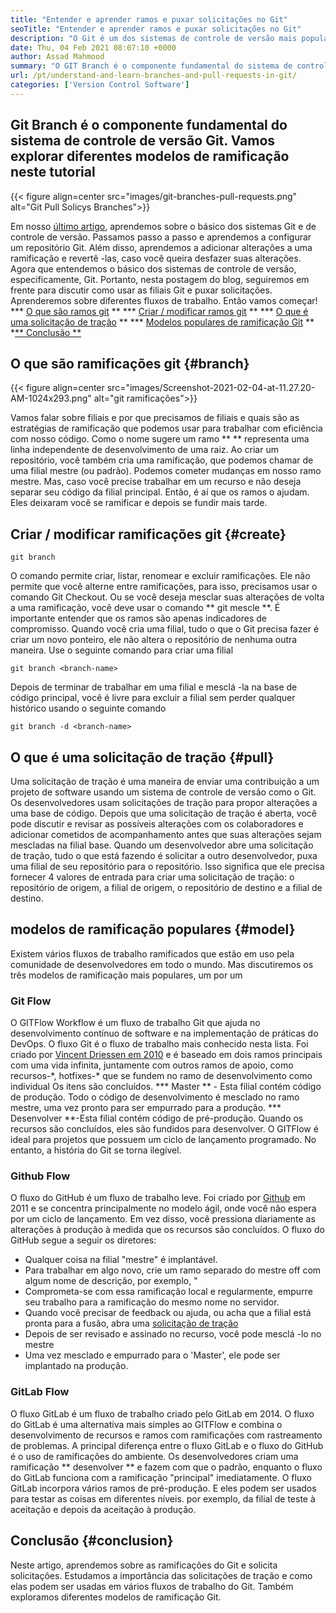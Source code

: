 ```yaml
---
title: "Entender e aprender ramos e puxar solicitações no Git" 
seoTitle: "Entender e aprender ramos e puxar solicitações no Git" 
description: "O Git é um dos sistemas de controle de versão mais populares. Neste Articl Ewe, entenderá como usar ramos git e puxar solicitações." 
date: Thu, 04 Feb 2021 08:07:10 +0000
author: Assad Mahmood
summary: "O GIT Branch é o componente fundamental do sistema de controle de versão Git. Vamos explorar diferentes modelos de ramificação neste tutorial" 
url: /pt/understand-and-learn-branches-and-pull-requests-in-git/
categories: ['Version Control Software']
---
```


## Git Branch é o componente fundamental do sistema de controle de versão Git. Vamos explorar diferentes modelos de ramificação neste tutorial

{{< figure align=center src="images/git-branches-pull-requests.png" alt="Git Pull Solicys Branches">}}

Em nosso [último artigo][1], aprendemos sobre o básico dos sistemas Git e de controle de versão. Passamos passo a passo e aprendemos a configurar um repositório Git. Além disso, aprendemos a adicionar alterações a uma ramificação e revertê -las, caso você queira desfazer suas alterações. Agora que entendemos o básico dos sistemas de controle de versão, especificamente, Git. Portanto, nesta postagem do blog, seguiremos em frente para discutir como usar as filiais Git e puxar solicitações. Aprenderemos sobre diferentes fluxos de trabalho. Então vamos começar!
  *** [O que são ramos git][2] **
  *** [Criar / modificar ramos git][3] **
  *** [O que é uma solicitação de tração][4] **
  *** [Modelos populares de ramificação Git][5] **
  *[** Conclusão **][6]

## O que são ramificações git {#branch}

{{< figure align=center src="images/Screenshot-2021-02-04-at-11.27.20-AM-1024x293.png" alt="git ramificações">}}

Vamos falar sobre filiais e por que precisamos de filiais e quais são as estratégias de ramificação que podemos usar para trabalhar com eficiência com nosso código. Como o nome sugere um ramo ** ** representa uma linha independente de desenvolvimento de uma raiz.
Ao criar um repositório, você também cria uma ramificação, que podemos chamar de uma filial mestre (ou padrão). Podemos cometer mudanças em nosso ramo mestre. Mas, caso você precise trabalhar em um recurso e não deseja separar seu código da filial principal. Então, é aí que os ramos o ajudam. Eles deixaram você se ramificar e depois se fundir mais tarde.

## Criar / modificar ramificações git {#create}
```
git branch
```
O comando permite criar, listar, renomear e excluir ramificações. Ele não permite que você alterne entre ramificações, para isso, precisamos usar o comando Git Checkout. Ou se você deseja mesclar suas alterações de volta a uma ramificação, você deve usar o comando ** git mescle **.
É importante entender que os ramos são apenas indicadores de compromisso. Quando você cria uma filial, tudo o que o Git precisa fazer é criar um novo ponteiro, ele não altera o repositório de nenhuma outra maneira.
Use o seguinte comando para criar uma filial
```
git branch <branch-name>
```
Depois de terminar de trabalhar em uma filial e mesclá -la na base de código principal, você é livre para excluir a filial sem perder qualquer histórico usando o seguinte comando
```
git branch -d <branch-name>
```

## O que é uma solicitação de tração {#pull}
Uma solicitação de tração é uma maneira de enviar uma contribuição a um projeto de software usando um sistema de controle de versão como o Git. Os desenvolvedores usam solicitações de tração para propor alterações a uma base de código. Depois que uma solicitação de tração é aberta, você pode discutir e revisar as possíveis alterações com os colaboradores e adicionar cometidos de acompanhamento antes que suas alterações sejam mescladas na filial base.
Quando um desenvolvedor abre uma solicitação de tração, tudo o que está fazendo é solicitar a outro desenvolvedor, puxa uma filial de seu repositório para o repositório. Isso significa que ele precisa fornecer 4 valores de entrada para criar uma solicitação de tração: o repositório de origem, a filial de origem, o repositório de destino e a filial de destino.

## modelos de ramificação populares {#model}
Existem vários fluxos de trabalho ramificados que estão em uso pela comunidade de desenvolvedores em todo o mundo. Mas discutiremos os três modelos de ramificação mais populares, um por um

### Git Flow
O GITFlow Workflow é um fluxo de trabalho Git que ajuda no desenvolvimento contínuo de software e na implementação de práticas do DevOps. O fluxo Git é o fluxo de trabalho mais conhecido nesta lista. Foi criado por [Vincent Driessen em 2010][7] e é baseado em dois ramos principais com uma vida infinita, juntamente com outros ramos de apoio, como recursos-\*, hotfixes-\* que se fundem no ramo de desenvolvimento como individual Os itens são concluídos.
  *** Master ** - Esta filial contém código de produção. Todo o código de desenvolvimento é mesclado no ramo mestre, uma vez pronto para ser empurrado para a produção.
  *** Desenvolver **-Esta filial contém código de pré-produção. Quando os recursos são concluídos, eles são fundidos para desenvolver.
O GITFlow é ideal para projetos que possuem um ciclo de lançamento programado. No entanto, a história do Git se torna ilegível.

### Github Flow
O fluxo do GitHub é um fluxo de trabalho leve. Foi criado por [Github][8] em 2011 e se concentra principalmente no modelo ágil, onde você não espera por um ciclo de lançamento. Em vez disso, você pressiona diariamente as alterações à produção à medida que os recursos são concluídos.
O fluxo do GitHub segue a seguir os diretores:
  * Qualquer coisa na filial "mestre" é implantável.
  * Para trabalhar em algo novo, crie um ramo separado do mestre off com algum nome de descrição, por exemplo, "
  * Comprometa-se com essa ramificação local e regularmente, empurre seu trabalho para a ramificação do mesmo nome no servidor.
  * Quando você precisar de feedback ou ajuda, ou acha que a filial está pronta para a fusão, abra uma [solicitação de tração][4]
  * Depois de ser revisado e assinado no recurso, você pode mesclá -lo no mestre
  * Uma vez mesclado e empurrado para o 'Master', ele pode ser implantado na produção.

### GitLab Flow
O fluxo GitLab é um fluxo de trabalho criado pelo GitLab em 2014. O fluxo do GitLab é uma alternativa mais simples ao GITFlow e combina o desenvolvimento de recursos e ramos com ramificações com rastreamento de problemas. A principal diferença entre o fluxo GitLab e o fluxo do GitHub é o uso de ramificações do ambiente.
Os desenvolvedores criam uma ramificação ** desenvolver ** e fazem com que o padrão, enquanto o fluxo do GitLab funciona com a ramificação "principal" imediatamente. O fluxo GitLab incorpora vários ramos de pré-produção. E eles podem ser usados ​​para testar as coisas em diferentes níveis. por exemplo, da filial de teste à aceitação e depois da aceitação à produção.

## Conclusão {#conclusion}
Neste artigo, aprendemos sobre as ramificações do Git e solicita solicitações. Estudamos a importância das solicitações de tração e como elas podem ser usadas em vários fluxos de trabalho do Git. Também exploramos diferentes modelos de ramificação Git.

  
[1]: https://blog.containerize.com/2021/01/08/guide-to-version-control-and-source-code-management-using-git/
[2]: #branch
[3]: #create
[4]: #pull
[5]: #model
[6]: #conclusion
[7]: https://nvie.com/posts/a-successful-git-branching-model/
[8]: http://scottchacon.com/2011/08/31/github-flow.html
